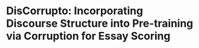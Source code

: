 # DisCorrupto: Incorporating Discourse Structure into Pre-training via Corruption for Essay Scoring

